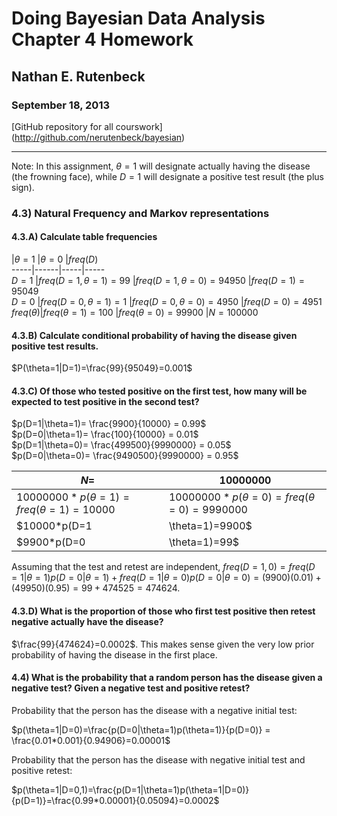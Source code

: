 Doing Bayesian Data Analysis
Chapter 4 Homework
========================================================

## Nathan E. Rutenbeck
### September 18, 2013
[GitHub repository for all courswork] (http://github.com/nerutenbeck/bayesian)

--------------------------------------------------------

Note: In this assignment, $\theta=1$ will designate actually having the disease (the frowning face), while $D=1$ will designate a positive test result (the plus sign).

### 4.3) Natural Frequency and Markov representations

#### 4.3.A) Calculate table frequencies

 |$\theta=1$  |$\theta=0$ |$freq(D)$   
-----|------|-----|-----  
$D=1$ |$freq(D=1,\theta=1)=99$ |$freq(D=1,\theta=0)=94950$  |$freq(D=1)=95049$  
$D=0$ |$freq(D=0,\theta=1)=1$ |$freq(D=0,\theta=0)=4950$ |$freq(D=0)=4951$  
$freq(\theta)$|$freq(\theta=1)=100$ |$freq(\theta=0)=99900$ |$N=100000$  

#### 4.3.B) Calculate conditional probability of having the disease given positive test results.

$P(\theta=1|D=1)=\frac{99}{95049}=0.001$ 

#### 4.3.C) Of those who tested positive on the first test, how many will be expected to test positive in the second test?


$p(D=1|\theta=1)= \frac{9900}{10000} = 0.99$  
$p(D=0|\theta=1)= \frac{100}{10000} = 0.01$  
$p(D=1|\theta=0)= \frac{499500}{9990000} = 0.05$  
$p(D=0|\theta=0)= \frac{9490500}{9990000} = 0.95$  

$N=$  |$10000000$  
------|----------|  
$10000000 * p(\theta=1)=freq(\theta=1)=10000$ |$10000000*p(\theta=0)=freq(\theta=0)=9990000$  
$10000*p(D=1|\theta=1)=9900$  |$9990000*p(D=1|\theta=0)=499500$  
$9900*p(D=0|\theta=1)=99$  |$499500*p(D=0|\theta=0)=474525$

Assuming that the test and retest are independent, $freq(D=1,0)=freq(D=1|\theta=1)p(D=0|\theta=1)+freq(D=1|\theta=0)p(D=0|\theta=0)=(9900)(0.01)+(49950)(0.95)=99+474525=474624$. 

#### 4.3.D) What is the proportion of those who first test positive then retest negative actually have the disease?

 $\frac{99}{474624}=0.0002$. This makes sense given the very low prior probability of having the disease in the first place.

#### 4.4) What is the probability that a random person has the disease given a negative test? Given a negative test and positive retest?

Probability that the person has the disease with a negative initial test:  
  
$p(\theta=1|D=0)=\frac{p(D=0|\theta=1)p(\theta=1)}{p(D=0)} = \frac{0.01*0.001}{0.94906}=0.00001$  

Probability that the person has the disease with negative initial test and positive retest:  

$p(\theta=1|D=0,1)=\frac{p(D=1|\theta=1)p(\theta=1|D=0)}{p(D=1)}=\frac{0.99*0.00001}{0.05094}=0.0002$  
